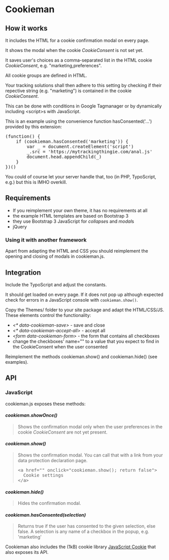# Cookieman

##  How it works

It includes the HTML for a cookie confirmation modal on every page.

It shows the modal when the cookie *CookieConsent* is not set yet. 

It saves user's choices as a comma-separated list in the HTML cookie *CookieConsent*, e.g. "marketing,preferences".

All cookie groups are defined in HTML.

Your tracking solutions shall then adhere to this setting by checking if their repective string (e.g. "marketing") is contained in the cookie *CookieConsent*. 

This can be done with conditions in Google Tagmanager or by dynamically including &lt;script&gt;s with JavaScript. 

This is an example using the convenience function hasConsented('...') provided by this extension:
<pre>
(function() {
    if (cookieman.hasConsented('marketing')) {
        var _ = document.createElement('script')
        _.src = 'https://mytrackingthingie.com/anal.js'
        document.head.appendChild(_)
    }
})()
</pre>

You could of course let your server handle that, too (in PHP, TypoScript, e.g.) but this is IMHO overkill.

## Requirements

* If you reimplement your own theme, it has no requirements at all
* the example HTML templates are based on Bootstrap 3 
* they use Bootstrap 3 JavaScript for *collapse*s and *modal*s
* jQuery

### Using it with another framework

Apart from adapting the HTML and CSS you should reimplement the opening and closing of modals in cookieman.js.

## Integration

Include the TypoScript and adjust the constants.

It should get loaded on every page. If it does not pop up although expected check for errors in a JavaScript console with `cookieman.show()`.

Copy the Themes/ folder to your site package and adapt the HTML/CSS/JS. These elements control the functionality:
* *&lt;\* data-cookieman-save&gt;* - save and close
* *&lt;\* data-cookieman-accept-all&gt;* - accept all
* *&lt;form data-cookieman-form&gt;* - the form that contains all checkboxes
* change the checkboxes' name="" to a value that you expect to find in the CookieConsent when the user consented

Reimplement the methods cookieman.show() and cookieman.hide() (see examples).

## API

### JavaScript

cookieman.js exposes these methods:

#### *cookieman.showOnce()*

> Shows the confirmation modal only when the user preferences in the cookie *CookieConsent* are not yet present. 

#### *cookieman.show()*

> Shows the confirmation modal. You can call that with a link from your data protection declaration page. 
> <pre>
> &lt;a href="" onclick="cookieman.show(); return false"&gt;
>   Cookie settings
> &lt;/a&gt;
> </pre>

#### *cookieman.hide()*

> Hides the confirmation modal. 

#### *cookieman.hasConsented(selection)*

> Returns true if the user has consented to the given selection, else false. A selection is any name of a checkbox in the popup, e.g. 'marketing'
 
Cookieman also includes the (1kB) cookie library [JavaScript Cookie](https://github.com/js-cookie/js-cookie) that also exposes its API.